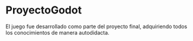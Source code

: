 # ProyectoGodot
El juego fue desarrollado como parte del proyecto final, adquiriendo todos los conocimientos de manera autodidacta.
